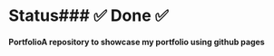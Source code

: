 # Status### :white_check_mark: Done :white_check_mark:
#### PortfolioA repository to showcase my portfolio using github pages
